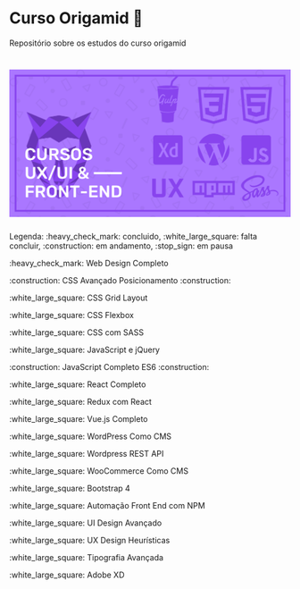 <h1> Curso Origamid 🐺</h1>
Repositório sobre os estudos do curso origamid
<h1 align="center">
    <img alt="Origamid" src="banner.png" width="700px" />
</h1>

<p>Legenda: :heavy_check_mark: concluido, :white_large_square: falta concluir, :construction: em andamento, :stop_sign: em pausa</p>

<p>:heavy_check_mark: Web Design Completo</p>
<p>:construction: CSS Avançado Posicionamento :construction:</p> 
<p>:white_large_square: CSS Grid Layout</p>
<p>:white_large_square: CSS Flexbox</p>
<p>:white_large_square: CSS com SASS</p>
<p>:white_large_square: JavaScript e jQuery </p>
<p>:construction: JavaScript Completo ES6 :construction:</p>
<p>:white_large_square: React Completo</p>
<p>:white_large_square: Redux com React</p>
<p>:white_large_square: Vue.js Completo</p>
<p>:white_large_square: WordPress Como CMS</p>
<p>:white_large_square: Wordpress REST API</p>
<p>:white_large_square: WooCommerce Como CMS</p>
<p>:white_large_square: Bootstrap 4</p>
<p>:white_large_square: Automação Front End com NPM</p>
<p>:white_large_square: UI Design Avançado</p>
<p>:white_large_square: UX Design Heurísticas</p>
<p>:white_large_square: Tipografia Avançada</p>
<p>:white_large_square: Adobe XD</p>
